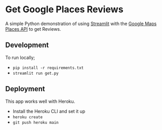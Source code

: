 # Get Google Places Reviews
A simple Python demonstration of using [Streamlit](https://streamlit.io/) with the [Google Maps Places API](https://developers.google.com/maps/documentation/places/web-service/details) to get Reviews.

## Development
To run locally;
- `pip install -r requirements.txt`
- `streamlit run get.py`

## Deployment
This app works well with Heroku.
- Install the Heroku CLI and set it up
- `heroku create`
- `git push heroku main`
